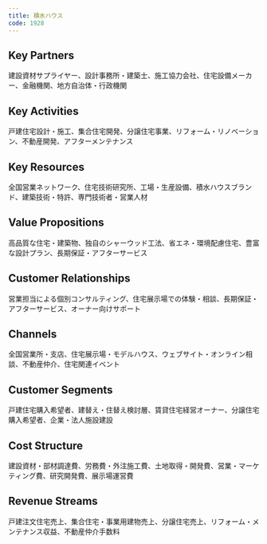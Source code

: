 ```yaml
---
title: 積水ハウス
code: 1928
---
```


## Key Partners
建設資材サプライヤー、設計事務所・建築士、施工協力会社、住宅設備メーカー、金融機関、地方自治体・行政機関

## Key Activities
戸建住宅設計・施工、集合住宅開発、分譲住宅事業、リフォーム・リノベーション、不動産開発、アフターメンテナンス

## Key Resources
全国営業ネットワーク、住宅技術研究所、工場・生産設備、積水ハウスブランド、建築技術・特許、専門技術者・営業人材

## Value Propositions
高品質な住宅・建築物、独自のシャーウッド工法、省エネ・環境配慮住宅、豊富な設計プラン、長期保証・アフターサービス

## Customer Relationships
営業担当による個別コンサルティング、住宅展示場での体験・相談、長期保証・アフターサービス、オーナー向けサポート

## Channels
全国営業所・支店、住宅展示場・モデルハウス、ウェブサイト・オンライン相談、不動産仲介、住宅関連イベント

## Customer Segments
戸建住宅購入希望者、建替え・住替え検討層、賃貸住宅経営オーナー、分譲住宅購入希望者、企業・法人施設建設

## Cost Structure
建設資材・部材調達費、労務費・外注施工費、土地取得・開発費、営業・マーケティング費、研究開発費、展示場運営費

## Revenue Streams
戸建注文住宅売上、集合住宅・事業用建物売上、分譲住宅売上、リフォーム・メンテナンス収益、不動産仲介手数料
